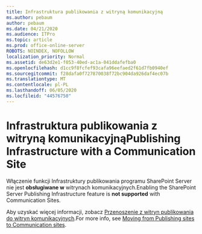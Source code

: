 ```yaml
---
title: Infrastruktura publikowania z witryną komunikacyjną
ms.author: pebaum
author: pebaum
ms.date: 04/21/2020
ms.audience: ITPro
ms.topic: article
ms.prod: office-online-server
ROBOTS: NOINDEX, NOFOLLOW
localization_priority: Normal
ms.assetid: de63d2e1-f053-40ed-ac1a-041ddafefba0
ms.openlocfilehash: d1cc9f8fcfef93cafa96eefaed2f61d7fb0940ef
ms.sourcegitcommit: f28dafa0f727870038f72bc904da926daf4ec07b
ms.translationtype: MT
ms.contentlocale: pl-PL
ms.lasthandoff: 06/05/2020
ms.locfileid: "44576750"
---
```

# <a name="publishing-infrastructure-with-a-communication-site"></a><span data-ttu-id="ca3e8-102">Infrastruktura publikowania z witryną komunikacyjną</span><span class="sxs-lookup"><span data-stu-id="ca3e8-102">Publishing Infrastructure with a Communication Site</span></span>


<span data-ttu-id="ca3e8-103">Włączenie funkcji Infrastruktury publikowania programu SharePoint Server nie jest **obsługiwane w** witrynach komunikacyjnych.</span><span class="sxs-lookup"><span data-stu-id="ca3e8-103">Enabling the SharePoint Server Publishing Infrastructure feature is **not supported** with Communication Sites.</span></span> 
  
<span data-ttu-id="ca3e8-104">Aby uzyskać więcej informacji, zobacz [Przenoszenie z witryn publikowania do witryn komunikacyjnych](https://docs.microsoft.com/sharepoint/publishing-sites-classic-to-modern-experience).</span><span class="sxs-lookup"><span data-stu-id="ca3e8-104">For more info, see [Moving from Publishing sites to Communication sites](https://docs.microsoft.com/sharepoint/publishing-sites-classic-to-modern-experience).</span></span> 
  

